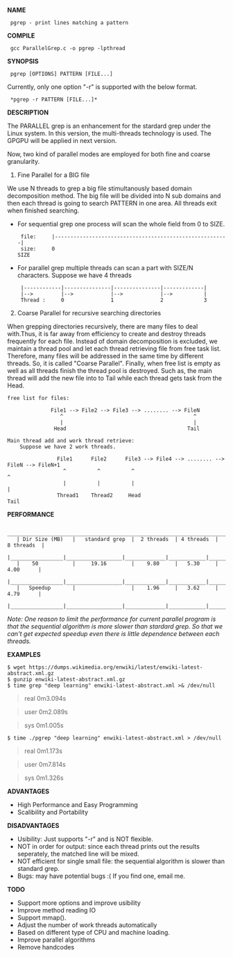 **NAME**

     pgrep - print lines matching a pattern

**COMPILE**

     gcc ParallelGrep.c -o pgrep -lpthread
 
**SYNOPSIS**

     pgrep [OPTIONS] PATTERN [FILE...]
	
   
   Currently, only one option "-r" is supported with the below format.
   
     *pgrep -r PATTERN [FILE...]*     
   		  
**DESCRIPTION**

The PARALLEL grep is an enhancement for the stardard grep under the Linux system. In this version, the multi-threads technology is used. The GPGPU will be applied in next version.

Now, two kind of parallel modes are employed for both fine and coarse granularity.
 
 1. Fine Parallel for a BIG file
 
We use N threads to grep a big file stimultanously based domain	decomposition method. The big file will be divided into N sub domains and then each thread is going to search PATTERN in one area. All threads exit when finished searching.

 - For sequential grep one process will scan the whole field from 0 to SIZE. 

     	file:     |--------------------------------------------------------|
        size:     0                                                      SIZE   

 - For parallel grep multiple threads can scan a part with SIZE/N characters.
    Suppose we have 4 threads
    	
        |------------|---------------|---------------|-------------|
        |-->         |-->            |-->            |-->          |
        Thread :     0               1               2             3


 2. Coarse Parallel for recursive searching directories
 
When grepping directories recursively, there are many files to deal with.Thus, it is far away from efficiency to create and destroy threads frequently for each file. Instead of domain decomposition is excluded, we maintain a thread pool and let each thread retrieving file from free task list. Therefore, many files will be addressed in the same time by different threads. So, it is called "Coarse Parallel". Finally, when free list is empty as well as all threads finish the thread pool is destroyed.
Such as, the main thread will add the new file into to Tail while each thread gets task from the Head.
        
	free list for files:
		
		          File1 --> File2 --> File3 --> ........ --> FileN  
                     ^                                          ^
                     |                                          |
                   Head                                       Tail

	Main thread add and work thread retrieve:
        Suppose we have 2 work threads.

	                File1      File2      File3 --> File4 --> ........ --> FileN --> FileN+1    
                      ^          ^          ^                                            ^
                      |          |          |                                            |
                    Thread1    Thread2     Head                                         Tail
             
**PERFORMANCE**

        _____________________________________________________________________________
       | Dir Size (MB)   |   standard grep  |  2 threads  | 4 threads  |  8 threads  |
       |_________________|__________________|_____________|____________|_____________|
       |    50           |     19.16        |    9.80     |   5.30     |   4.00      |
       |_________________|__________________|_____________|____________|_____________|
       |   Speedup       |                  |    1.96     |   3.62     |   4.79      |
       |_________________|__________________|_____________|____________|_____________| 

 *Note: One reason to limit the performance for current parallel program is that the sequential algorithm is more slower than stardard grep. So that we can't get expected speedup even there is little dependence between each threads.*

 **EXAMPLES**
 
    $ wget https://dumps.wikimedia.org/enwiki/latest/enwiki-latest-abstract.xml.gz
    $ gunzip enwiki-latest-abstract.xml.gz
    $ time grep "deep learning" enwiki-latest-abstract.xml >& /dev/null

> real 0m3.094s

> user 0m2.089s

> sys 0m1.005s

    $ time ./pgrep "deep learning" enwiki-latest-abstract.xml > /dev/null

> real 0m1.173s

> user 0m7.814s

> sys 0m1.326s

 
 **ADVANTAGES**
 
 * High Performance and Easy Programming
 * Scalibility and Portability

 **DISADVANTAGES**
 
  * Usibility: Just supports "-r" and is NOT flexible.
 * NOT in order for output: since each thread prints out the results seperately, the matched line will be mixed.
 * NOT efficient for single small file: the sequential algorithm is slower than standard grep.
  * Bugs: may have potential bugs :( If you find one, email me.

 **TODO**
 
 * Support more options and improve usibility
 * Improve method reading IO
* Support mmap().
 * Adjust the number of work threads automatically
 * Based on different type of CPU and machine loading.
  * Improve parallel algorithms
  * Remove handcodes
